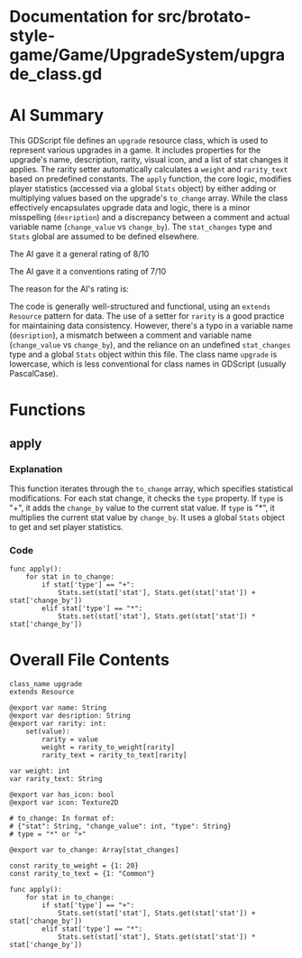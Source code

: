 # Documentation for src/brotato-style-game/Game/UpgradeSystem/upgrade_class.gd

# AI Summary
This GDScript file defines an `upgrade` resource class, which is used to represent various upgrades in a game. It includes properties for the upgrade's name, description, rarity, visual icon, and a list of stat changes it applies. The rarity setter automatically calculates a `weight` and `rarity_text` based on predefined constants. The `apply` function, the core logic, modifies player statistics (accessed via a global `Stats` object) by either adding or multiplying values based on the upgrade's `to_change` array. While the class effectively encapsulates upgrade data and logic, there is a minor misspelling (`desription`) and a discrepancy between a comment and actual variable name (`change_value` vs `change_by`). The `stat_changes` type and `Stats` global are assumed to be defined elsewhere.

The AI gave it a general rating of 8/10

The AI gave it a conventions rating of 7/10

The reason for the AI's rating is:

The code is generally well-structured and functional, using an `extends Resource` pattern for data. The use of a setter for `rarity` is a good practice for maintaining data consistency. However, there's a typo in a variable name (`desription`), a mismatch between a comment and variable name (`change_value` vs `change_by`), and the reliance on an undefined `stat_changes` type and a global `Stats` object within this file. The class name `upgrade` is lowercase, which is less conventional for class names in GDScript (usually PascalCase).
# Functions

## apply
### Explanation
This function iterates through the `to_change` array, which specifies statistical modifications. For each stat change, it checks the `type` property. If `type` is "+", it adds the `change_by` value to the current stat value. If `type` is "*", it multiplies the current stat value by `change_by`. It uses a global `Stats` object to get and set player statistics.
### Code
```gdscript
func apply():
	for stat in to_change:
		if stat['type'] == "+":
			Stats.set(stat['stat'], Stats.get(stat['stat']) + stat['change_by'])
		elif stat['type'] == "*":
			Stats.set(stat['stat'], Stats.get(stat['stat']) * stat['change_by'])

```
# Overall File Contents
```gdscript
class_name upgrade
extends Resource

@export var name: String
@export var desription: String
@export var rarity: int:
	set(value):
		rarity = value
		weight = rarity_to_weight[rarity]
		rarity_text = rarity_to_text[rarity]

var weight: int
var rarity_text: String

@export var has_icon: bool
@export var icon: Texture2D

# to_change: In format of:
# {"stat": String, "change_value": int, "type": String}
# type = "*" or "+"

@export var to_change: Array[stat_changes]

const rarity_to_weight = {1: 20}
const rarity_to_text = {1: "Common"}

func apply():
	for stat in to_change:
		if stat['type'] == "+":
			Stats.set(stat['stat'], Stats.get(stat['stat']) + stat['change_by'])
		elif stat['type'] == "*":
			Stats.set(stat['stat'], Stats.get(stat['stat']) * stat['change_by'])

```
